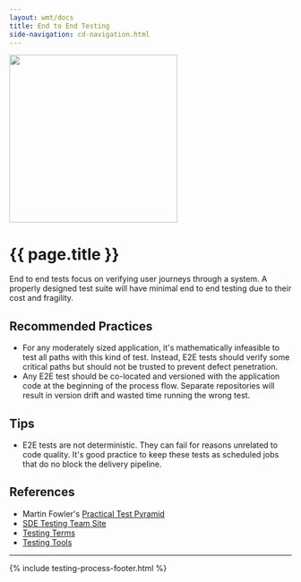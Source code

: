 ```yaml
---
layout: wmt/docs
title: End to End Testing
side-navigation: cd-navigation.html
---
```


<img src="/assets/img/devops-dojo-motto.png" class="img-responsive" width="300px" />

# {{ page.title }}

End to end tests focus on verifying user journeys through a system. A properly designed test suite will have minimal end to end
testing due to their cost and fragility.

## Recommended Practices

- For any moderately sized application, it's mathematically infeasible to test all paths with this kind of test. Instead, E2E tests
  should verify some critical paths but should not be trusted to prevent defect penetration.
- Any E2E test should be co-located and versioned with the application code at the beginning of the process flow. Separate
  repositories will result in version drift and wasted time running the wrong test.

## Tips

- E2E tests are not deterministic. They can fail for reasons unrelated to code quality. It's good practice to keep these tests as
  scheduled jobs that do no block the delivery pipeline.

## References

- Martin Fowler's [Practical Test Pyramid](https://martinfowler.com/articles/practical-test-pyramid.html)
- [SDE Testing Team Site](http://testing.walmart.com/index.html)
- [Testing Terms](http://testing.walmart.com/testsolutions/testing-practices/testing-terms.html)
- [Testing Tools](http://testing.walmart.com/testsolutions/tools/index.html)

---

{% include testing-process-footer.html %}
